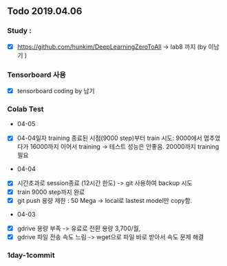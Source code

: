 ## Todo 2019.04.06 

### Study : 
- [X]   https://github.com/hunkim/DeepLearningZeroToAll ->  lab8 까지 (by 이남기 ) 

### Tensorboard 사용
- [X]   tensorboard coding by 남기 

### Colab Test 
* 04-05 
- [X]   04-04일자 training 종료된 시점(9000 step)부터 train 시도: 9000에서 멈추었다가 16000까지 이어서 training
-> 테스트 성능은 안좋음. 20000까지 training필요

* 04-04 
- [X]   시간초과로 session종료 (12시간 한도) -> git 사용하여 backup 시도 
- [X]   train 9000 step까지 완료 
- [X]   git push 용량 제한  : 50 Mega -> local로 lastest model만 copy함.  

* 04-03  
- [X]   gdrive 용량 부족 ->  유료로 전환 용량 3,700/월,  
- [X]   gdrive 파일 전송 속도 느림  -> wget으로 파일 바로 받아서 속도 문제 해결 

### 1day-1commit
